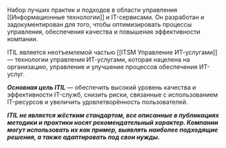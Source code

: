 Набор лучших практик и подходов в области управления [[Информационные технологии]] и IT-сервисами. Он разработан и задокументирован для того, чтобы оптимизировать процессы управления, обеспечения качества и повышения эффективности компании.

ITIL является неотъемлемой частью [[ITSM Управление ИТ-услугами]] — технологии управления ИТ-услугами, которая нацелена на организацию, управление и улучшение процессов обеспечения ИТ-услуг.

***Основная цель ITIL*** — обеспечить высокий уровень качества и эффективности IT-служб, снизить риски, связанные с использованием IT-ресурсов и увеличить удовлетворённость пользователей.

***ITIL не является жёстким стандартом, все описанные в публикациях методики и практики носят рекомендательный характер. Компании могут использовать их как пример, выявлять наиболее подходящие решения, а также адаптировать под свои нужды.*** 